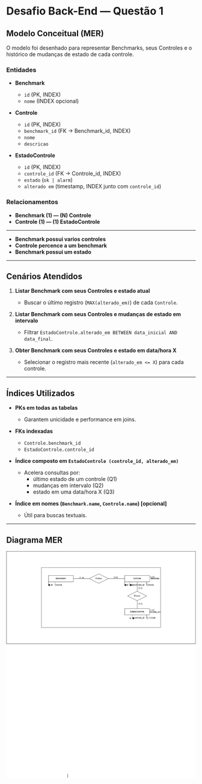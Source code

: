 # Desafio Back-End — Questão 1

## Modelo Conceitual (MER)

O modelo foi desenhado para representar Benchmarks, seus Controles e o histórico de mudanças de estado de cada controle.

### Entidades

- **Benchmark**
  - `id` (PK, INDEX)
  - `nome` (INDEX opcional)

- **Controle**
  - `id` (PK, INDEX)
  - `benchmark_id` (FK → Benchmark_id, INDEX)
  - `nome`
  - `descricao`

- **EstadoControle**
  - `id` (PK, INDEX)
  - `controle_id` (FK → Controle_id, INDEX)
  - `estado` (`ok | alarm`)
  - `alterado em` (timestamp, INDEX junto com `controle_id`)

### Relacionamentos
- **Benchmark (1) — (N) Controle**
- **Controle (1) — (1) EstadoControle**

---

- **Benchmark possui varios controles**
- **Controle percence a um benchmark**
- **Benchmark possui um estado**

---

## Cenários Atendidos

1. **Listar Benchmark com seus Controles e estado atual**
   - Buscar o último registro (`MAX(alterado_em)`) de cada `Controle`.

2. **Listar Benchmark com seus Controles e mudanças de estado em intervalo**
   - Filtrar `EstadoControle.alterado_em BETWEEN data_inicial AND data_final`.

3. **Obter Benchmark com seus Controles e estado em data/hora X**
   - Selecionar o registro mais recente (`alterado_em <= X`) para cada controle.

---

## Índices Utilizados

- **PKs em todas as tabelas**
  - Garantem unicidade e performance em joins.

- **FKs indexadas**
  - `Controle.benchmark_id`
  - `EstadoControle.controle_id`

- **Índice composto em `EstadoControle (controle_id, alterado_em)`**
  - Acelera consultas por:
    - último estado de um controle (Q1)
    - mudanças em intervalo (Q2)
    - estado em uma data/hora X (Q3)

- **Índice em nomes (`Benchmark.name`, `Controle.name`) [opcional]**
  - Útil para buscas textuais.

---

## Diagrama MER

![MER - Feito com auxilio do site 'https://app.diagrams.net/' ](../assets/benchmark.png)
